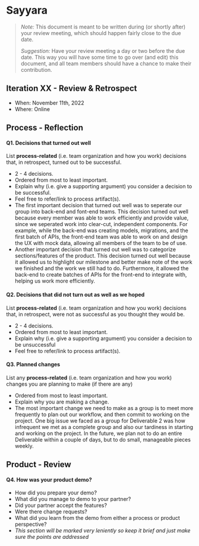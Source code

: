 # Sayyara

 > _Note:_ This document is meant to be written during (or shortly after) your review meeting, which should happen fairly close to the due date.      
 >      
 > _Suggestion:_ Have your review meeting a day or two before the due date. This way you will have some time to go over (and edit) this document, and all team members should have a chance to make their contribution.


## Iteration XX - Review & Retrospect

 * When: November 11th, 2022
 * Where: Online

## Process - Reflection


#### Q1. Decisions that turned out well

List **process-related** (i.e. team organization and how you work) decisions that, in retrospect, turned out to be successful.


 * 2 - 4 decisions.
 * Ordered from most to least important.
 * Explain why (i.e. give a supporting argument) you consider a decision to be successful.
 * Feel free to refer/link to process artifact(s).
 * The first important decision that turned out well was to seperate our group into back-end and font-end teams. This decision turned out well because every member was able to work efficiently and provide value, since we seperated work into clear-cut, independent components. For example, while the back-end was creating models, migrations, and the first batch of APIs, the front-end team was able to work on and design the UX with mock data, allowing all members of the team to be of use.
 * Another important decision that turned out well was to categorize sections/features of the product. This decision turned out well because it allowed us to highlight our milestone and better make note of the work we finished and the work we still had to do. Furthermore, it allowed the back-end to create batches of APIs for the front-end to integrate with, helping us work more efficiently.

#### Q2. Decisions that did not turn out as well as we hoped

List **process-related** (i.e. team organization and how you work) decisions that, in retrospect, were not as successful as you thought they would be.

 * 2 - 4 decisions.
 * Ordered from most to least important.
 * Explain why (i.e. give a supporting argument) you consider a decision to be unsuccessful
 * Feel free to refer/link to process artifact(s).


#### Q3. Planned changes

List any **process-related** (i.e. team organization and how you work) changes you are planning to make (if there are any)

 * Ordered from most to least important.
 * Explain why you are making a change.
 * The most important change we need to make as a group is to meet more frequently to plan out our workflow, and then commit to working on the project. One big issue we faced as a group for Deliverable 2 was how infrequent we met as a complete group and also our tardiness in starting and working on the project. In the future, we plan not to do an entire Deliverable within a couple of days, but to do small, manageable pieces weekly. 


## Product - Review

#### Q4. How was your product demo?
 * How did you prepare your demo?
 * What did you manage to demo to your partner?
 * Did your partner accept the features?
 * Were there change requests?
 * What did you learn from the demo from either a process or product perspective?
 * *This section will be marked very leniently so keep it brief and just make sure the points are addressed*